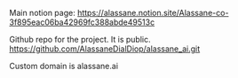 Main notion page:
https://alassane.notion.site/Alassane-co-3f895eac06ba42969fc388abde49513c

Github repo for the project. It is public.
https://github.com/AlassaneDialDiop/alassane_ai.git

Custom domain is 
alassane.ai
